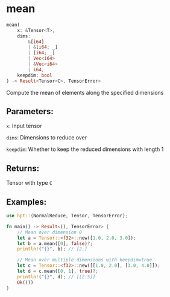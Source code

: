 # mean
```rust
mean(
    x: &Tensor<T>, 
    dims: 
        &[i64]
        | &[i64; _]
        | [i64; _] 
        | Vec<i64> 
        | &Vec<i64>
        | i64, 
    keepdim: bool
) -> Result<Tensor<C>, TensorError>
```
Compute the mean of elements along the specified dimensions

## Parameters:
`x`: Input tensor

`dims`: Dimensions to reduce over

`keepdim`: Whether to keep the reduced dimensions with length 1

## Returns:
Tensor with type `C`

## Examples:
```rust
use hpt::{NormalReduce, Tensor, TensorError};

fn main() -> Result<(), TensorError> {
    // Mean over dimension 0
    let a = Tensor::<f32>::new([1.0, 2.0, 3.0]);
    let b = a.mean([0], false)?;
    println!("{}", b); // [2.]

    // Mean over multiple dimensions with keepdim=true
    let c = Tensor::<f32>::new([[1.0, 2.0], [3.0, 4.0]]);
    let d = c.mean([0, 1], true)?;
    println!("{}", d); // [[2.5]]
    Ok(())
}
```